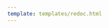 ```yaml
---
template: templates/redoc.html
---
```


<redoc spec-url="{{base_path}}/apis/restapis/validation.yaml"></redoc>
